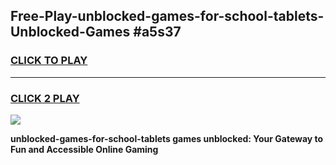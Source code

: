 
## Free-Play-unblocked-games-for-school-tablets-Unblocked-Games #a5s37
<h3>
<a href="https://news.freeplayer.one?title=unblocked-games-for-school-tablets&ref=8M">CLICK TO PLAY</a></h3>
<hr>

<h3>
<a href="https://news.freeplayer.one?title=unblocked-games-for-school-tablets&ref=8M">CLICK 2 PLAY</a>
  
</h3>

<a href="https://news.freeplayer.one?title=unblocked-games-for-school-tablets&ref=8M"><img src="https://clearcache.store/games.png"></a>


**unblocked-games-for-school-tablets games unblocked: Your Gateway to Fun and Accessible Online Gaming**
